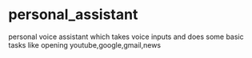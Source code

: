 # personal_assistant
personal voice assistant which takes voice inputs and does some basic tasks like opening youtube,google,gmail,news 
